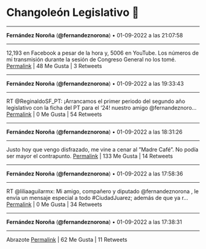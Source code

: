 # Changoleón Legislativo 🙈
*****
**Fernández Noroña** (**@fernandeznorona**) • 01-09-2022 a las 21:07:58
*****
12,193 en Facebook a pesar de la hora y, 5006 en YouTube. Los números de mi transmisión durante la sesión de Congreso General no los tomé.
[Permalink](https://twitter.com/fernandeznorona/status/1565567184830709762) | 48 Me Gusta | 3 Retweets
*****
**Fernández Noroña** (**@fernandeznorona**) • 01-09-2022 a las 19:33:43
*****
RT @ReginaldoSF_PT: ¡Arrancamos el primer periodo del segundo año legislativo con la ficha del PT para el ‘24! nuestro amigo @fernandeznoro…
[Permalink](https://twitter.com/fernandeznorona/status/1565543468511936514) | 0 Me Gusta | 54 Retweets
*****
**Fernández Noroña** (**@fernandeznorona**) • 01-09-2022 a las 18:31:26
*****
Justo hoy que vengo disfrazado, me vine a cenar al ”Madre Café”. No podía ser mayor el contrapunto.
[Permalink](https://twitter.com/fernandeznorona/status/1565527791990218753) | 133 Me Gusta | 14 Retweets
*****
**Fernández Noroña** (**@fernandeznorona**) • 01-09-2022 a las 17:58:36
*****
RT @liliaaguilarmx: Mi amigo, compañero y diputado @fernandeznorona , le envía un mensaje especial a todo #CiudadJuarez; además de que ya r…
[Permalink](https://twitter.com/fernandeznorona/status/1565519530855727104) | 0 Me Gusta | 34 Retweets
*****
**Fernández Noroña** (**@fernandeznorona**) • 01-09-2022 a las 17:38:31
*****
Abrazote
[Permalink](https://twitter.com/fernandeznorona/status/1565514473628213251) | 62 Me Gusta | 11 Retweets